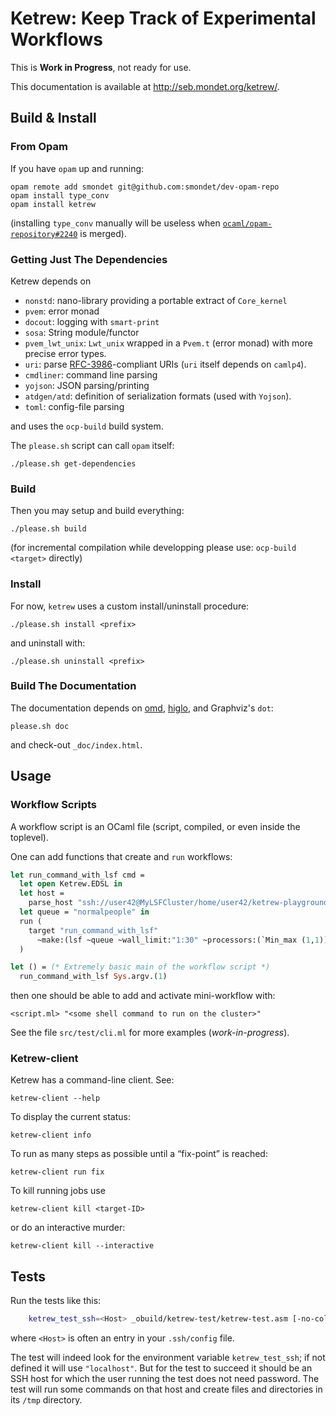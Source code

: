 Ketrew: Keep Track of Experimental Workflows
============================================

This is **Work in Progress**, not ready for use.

This documentation is available at <http://seb.mondet.org/ketrew/>.

Build & Install
---------------

### From Opam

If you have `opam` up and running:

    opam remote add smondet git@github.com:smondet/dev-opam-repo
    opam install type_conv
    opam install ketrew

(installing `type_conv` manually will be useless when
[`ocaml/opam-repository#2240`](https://github.com/ocaml/opam-repository/pull/2240)
is merged).

### Getting Just The Dependencies

Ketrew depends on

- `nonstd`: nano-library providing a portable extract of `Core_kernel`
- `pvem`: error monad
- `docout`: logging with `smart-print`
- `sosa`:  String module/functor
- `pvem_lwt_unix`: `Lwt_unix` wrapped in a `Pvem.t` (error monad) with more
precise error types.
- `uri`:
parse [RFC-3986](http://www.ietf.org/rfc/rfc3986.txt)-compliant URIs
(`uri` itself depends on `camlp4`).
- `cmdliner`: command line parsing
- `yojson`: JSON parsing/printing
- `atdgen/atd`: definition of serialization formats (used with `Yojson`).
- `toml`: config-file parsing

and uses the `ocp-build` build system.

The `please.sh` script can call `opam` itself:

    ./please.sh get-dependencies

### Build

Then you may setup and build everything:

    ./please.sh build

(for incremental compilation while developping please use: `ocp-build <target>`
directly)

### Install

For now, `ketrew` uses a custom install/uninstall procedure:

    ./please.sh install <prefix>

and uninstall with:

    ./please.sh uninstall <prefix>

### Build The Documentation

The documentation depends on [omd](https://github.com/ocaml/omd),
[higlo](http://zoggy.github.io/higlo/),
and Graphviz's `dot`:

    please.sh doc

and check-out `_doc/index.html`.

Usage
-----

### Workflow Scripts

A workflow script is an OCaml file (script, compiled, or even inside the
toplevel).

One can add functions that create and `run` workflows:

```ocaml
let run_command_with_lsf cmd =
  let open Ketrew.EDSL in
  let host = 
    parse_host "ssh://user42@MyLSFCluster/home/user42/ketrew-playground/?shell=bash" in
  let queue = "normalpeople" in
  run (
    target "run_command_with_lsf"
      ~make:(lsf ~queue ~wall_limit:"1:30" ~processors:(`Min_max (1,1)) ~host [cmd])
  )

let () = (* Extremely basic main of the workflow script *)
  run_command_with_lsf Sys.argv.(1)
```

then one should be able to add and activate mini-workflow with:

    <script.ml> "<some shell command to run on the cluster>"


See the file `src/test/cli.ml` for more examples (*work-in-progress*).


### Ketrew-client

Ketrew has a command-line client.  See:

    ketrew-client --help

To display the current status:

    ketrew-client info

To run as many steps as possible until a “fix-point” is reached:

    ketrew-client run fix

To kill running jobs use

    ketrew-client kill <target-ID>

or do an interactive murder:

    ketrew-client kill --interactive


Tests
-----

Run the tests like this:

```bash
    ketrew_test_ssh=<Host> _obuild/ketrew-test/ketrew-test.asm [-no-color]
```

where `<Host>` is often an entry in your `.ssh/config` file.

The test will indeed look for the environment variable `ketrew_test_ssh`; if
not defined it will use `"localhost"`. But for the test to succeed it should be
an SSH host for which the user running the test does not need password.
The test will run some commands on that host and create files and directories
in its `/tmp` directory.



